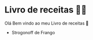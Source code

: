 # Livro de receitas :man_cook:

Olá Bem vindo ao meu Livro de receitas :wave:

 - Strogonoff de Frango